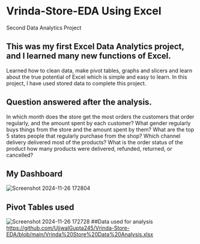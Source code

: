 # Vrinda-Store-EDA Using Excel
Second Data Analytics Project
## This was my first Excel Data Analytics project, and I learned many new functions of Excel.
Learned how to clean data, make pivot tables,  graphs and slicers and learn about the true potential of Excel which is simple and easy to learn.
In this project, I have used stored data to complete this project.
## Question answered after the analysis.
In which month does the store get the most orders the customers that order regularly, and the amount spent by each customer?
What gender regularly buys things from the store and the amount spent by them?
What are the top 5 states people that regularly purchase from the shop?
Which channel delivery delivered most of the products? What is the order status of the product how many products were delivered, refunded, returned, or cancelled?
## My Dashboard 
![Screenshot 2024-11-26 172804](https://github.com/user-attachments/assets/eaa20708-7707-4a2d-b9f0-78a9b9a03535)
## Pivot Tables used
![Screenshot 2024-11-26 172728](https://github.com/user-attachments/assets/5c510f07-19b4-439b-9ba8-0ca3e084cf69)
##Data used for analysis <https://github.com/UjjwalGupta245/Vrinda-Store-EDA/blob/main/Vrinda%20Store%20Data%20Analysis.xlsx>
